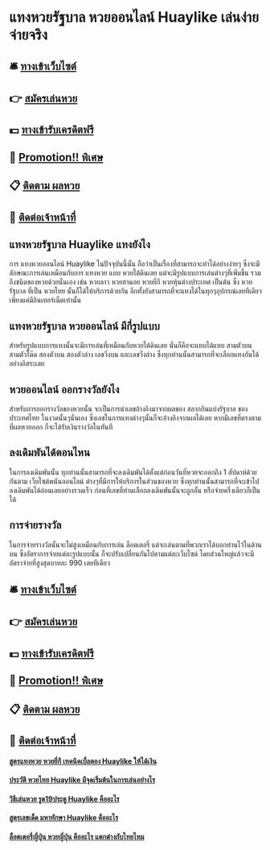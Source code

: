 # แทงหวยรัฐบาล หวยออนไลน์ Huaylike เล่นง่าย จ่ายจริง

## 🛎 [ทางเข้าเว็บไซต์](https://bit.ly/3BNvP8p)
## 👉 [สมัครเล่นหวย](https://bit.ly/3BNvP8p)
## 💵 [ทางเข้ารับเครดิตฟรี](https://bit.ly/3S7e89L)
## 👑 [Promotion!! พิเศษ](https://bit.ly/3S7e89L)
## 📋 [ติดตาม ผลหวย](https://bit.ly/3S7e89L)
## 📱 [ติดต่อเจ้าหน้าที่](https://bit.ly/3S7e89L)

## แทงหวยรัฐบาล Huaylike แทงยังไง
การ แทงหวยออนไลน์ Huaylike ในปัจจุบันนี้นั้น ถือว่าเป็นเรื่องที่สามารถจะทำได้อย่างง่ายๆ ซึ่งจะมีลักษณะการเล่นเหมือนกับการ แทงหวย แบบ หวยใต้ดินเลย แต่จะมีรูปแบบการเล่นต่างๆที่เพิ่มขึ้น รวมถึงชนิดของหวยด้วยนั่นเอง เช่น หวยลาว หวยฮานอย หวยยี่กี หวยหุ้นต่างประเทศ เป็นต้น ซึ่ง หวยรัฐบาล ที่เป็น หวยไทย นั้นก็ได้ให้บริการด้วยกัน อีกทั้งยังสามารถที่จะแทงได้ในทุกๆอุปกรณ์เลยทีเดียว เพียงแค่มีอินเทอร์เน็ตเท่านั้น

## แทงหวยรัฐบาล หวยออนไลน์ มีกี่รูปแบบ
สำหรับรูปแบบการแทงนั้นจะมีการเล่นที่เหมือนกับหวยใต้ดินเลย นั่นก็คือจะแทบได้แบบ สามตัวบน สามตัวโต๊ด สองตัวบน สองตัวล่าง เลขวิ่งบน และเลขวิ่งล่าง ซึ่งทุกท่านนั้นสามารถที่จะเลือกแทงกันได้อย่างอิสระเลย

## หวยออนไลน์ ออกรางวัลยังไง
สำหรับการออกรางวัลของหวยนั้น จะเป็นการนำเลขอ้างอิงมาจากผลของ สลากกินแบ่งรัฐบาล ของประเทศไทย ในงวดนั้นๆนั่นเอง ซึ่งเลขในการแทงต่างๆนั้นก็จะอ้างอิงจากผลได้เลย หากมีเลขที่ตรงตามที่ผลหวยออก ก็จะได้รับเงินรางวัลในทันที

## ลงเดิมพันได้ตอนไหน
ในการลงเดิมพันนั้น ทุกท่านนั้นสามารถที่จะลงเดิมพันได้ตั้งแต่ก่อนวันที่หวยจะออกถึง 1 สัปดาห์ด้วยกันตาม เว็บไซต์พนันออนไลน์ ต่างๆที่มีการให้บริการในส่วนของหวย ซึ่งทุกท่านนั้นสามารถที่จะเข้าไปลงเดิมพันได้ก่อนเลยอย่างรวดเร็ว ก่อนที่เลขที่ท่านเลือกลงเดิมพันนั้นจะถูกอั้น หรือจ่ายครึ่งเดียวก็เป็นได้

## การจ่ายรางวัล
ในการจ่ายรางวัลนั้นจะไม่สูงเหมือนกับการเล่น  ล็อตเตอรี่ แต่จะเล่นตามที่พวกเราได้บอกท่านไว้ในด้านบน ซึ่งอัตราการจ่ายแต่ละรูปแบบนั้น ก็จะปรับเปลี่ยนกันไปตามแต่ละเว็บไซต์ โดยส่วนใหญ่แล้วจะมีอัตราจ่ายที่สูงสุดบาทละ 990 เลยทีเดียว

## 🛎 [ทางเข้าเว็บไซต์](https://bit.ly/3BNvP8p)
## 👉 [สมัครเล่นหวย](https://bit.ly/3BNvP8p)
## 💵 [ทางเข้ารับเครดิตฟรี](https://bit.ly/3S7e89L)
## 👑 [Promotion!! พิเศษ](https://bit.ly/3S7e89L)
## 📋 [ติดตาม ผลหวย](https://bit.ly/3S7e89L)
## 📱 [ติดต่อเจ้าหน้าที่](https://bit.ly/3S7e89L)

#### [สูตรแทงหวย หวยยี่กี เทคนิคเบิ้ลตอง Huaylike ให้ได้เงิน](https://atom.io/themes/สูตรแทงหวย%20หวยยี่กี%20เทคนิคเบิ้ลตอง%20Huaylike%20ให้ได้เงิน)
#### [ประวัติ หวยไทย Huaylike มีจุดเริ่มต้นในการเล่นอย่างไร](https://atom.io/themes/ประวัติ%20หวยไทย%20Huaylike%20มีจุดเริ่มต้นในการเล่นอย่างไร)
#### [วิธีเล่นหวย รูด19ประตู Huaylike คืออะไร](https://atom.io/themes/วิธีเล่นหวย%20รูด19ประตู%20Huaylike%20คืออะไร)
#### [สูตรเลขเด็ด มหาทักษา Huaylike คืออะไร](https://atom.io/themes/สูตรเลขเด็ด%20มหาทักษา%20Huaylike%20คืออะไร)
#### [ล็อตเตอรี่ญี่ปุ่น หวยญี่ปุ่น คืออะไร แตกต่างกับไทยไหม](https://atom.io/themes/ล็อตเตอรี่ญี่ปุ่น%20หวยญี่ปุ่น%20คืออะไร%20แตกต่างกับไทยไหม)